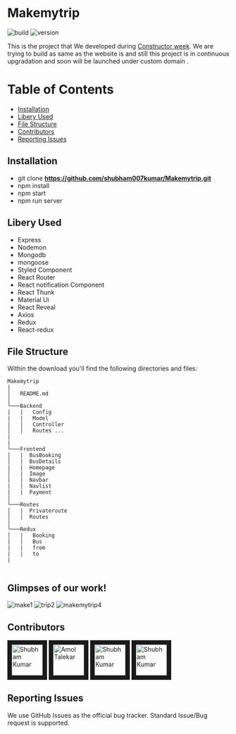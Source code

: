 
# Makemytrip

![build](https://img.shields.io/travis/USER/REPO.svg) ![version](https://img.shields.io/badge/version-1.0.0-blue.svg)  
<!--- ![Product Presentation Image](public/cover.png) --> 
This is the project that We developed  during [Constructor week](https://www.makemytrip.com/bus-tickets/). We are trying to build as same as the website is and  still this project is in continuous upgradation and soon will be launched under custom domain .
# Table of Contents

* [Installation](#installation)
* [Libery Used](#libery-used)
* [File Structure](#file-structure)
* [Contributors](#contributors)
* [Reporting Issues](#reporting-issues)


## Installation

* git clone **https://github.com/shubham007kumar/Makemytrip.git** 
* npm install
* npm start
* npm run server

## Libery Used

* Express
* Nodemon
* Mongodb
* mongoose
* Styled Component
* React Router
* React notification Component
* React Thunk
* Material Ui
* React Reveal
* Axios
* Redux
* React-redux

## File Structure

Within the download you'll find the following directories and files:

```
Makemytrip
|
│   README.md 
│
└───Backend
|   |   Config
|   |   Model
|   |   Controller
│   │   Routes ...
|
|
└───Frontend
│   |  BusBooking
│   |  BusDetails
|   |  Homepage
│   |  Image
|   |  Navbar
|   |  Navlist
|   |  Payment
│ 
└───Routes
│   |  Privateroute
│   |  Routes
|    
└───Redux 
│   |   Booking
|   |   Bus
|   |   from
|   |   to  
|  
    
```  

## Glimpses of our work!

 ![make1](https://user-images.githubusercontent.com/34106521/126891350-11bb7d81-0619-4f8c-88f2-882f690d5b48.PNG)
 ![trip2](https://user-images.githubusercontent.com/34106521/126891706-0203df94-d8be-4019-857a-1de1e640925e.PNG)
 ![makemytrip4](https://user-images.githubusercontent.com/34106521/128016569-3915f344-159e-44a1-920a-98587e61a5a9.PNG)

## Contributors

<a href="../../../../00shalini" target="_blank"><img src="https://avatars.githubusercontent.com/u/61345989?v=4" alt="Shubham Kumar" width="70" height="70" border="10" /></a>
<a href="../../../../Amol-Talekar" target="_blank"><img src="https://avatars.githubusercontent.com/u/76869468?v=4" alt="Amol Talekar" width="70" height="70" border="10" /></a> 
<a href="../../../../info-vivekranjan" target="_blank"><img src="https://avatars.githubusercontent.com/u/75258584?v=4" alt="Shubham Kumar" width="70" height="70" border="10" /></a>
<a href="../../../../shubham007kumar" target="_blank"><img src="https://avatars1.githubusercontent.com/u/34106521?s=460&v=4" alt="Shubham Kumar" width="70" height="70" border="10" /></a>


 

## Reporting Issues

We use GitHub Issues as the official bug tracker. Standard Issue/Bug request is supported.
